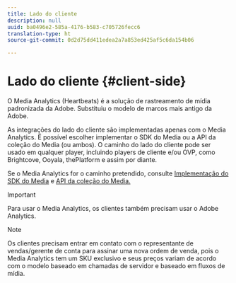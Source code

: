 ```yaml
---
title: Lado do cliente
description: null
uuid: ba0496e2-585a-4176-b583-c705726fecc6
translation-type: ht
source-git-commit: 0d2d75dd411edea2a7a853ed425af5c6da154b06

---
```



# Lado do cliente {#client-side}

O Media Analytics (Heartbeats) é a solução de rastreamento de mídia padronizada da Adobe. Substituiu o modelo de marcos mais antigo da Adobe.

As integrações do lado do cliente são implementadas apenas com o Media Analytics. É possível escolher implementar o SDK do Media ou a API da coleção do Media (ou ambos). O caminho do lado do cliente pode ser usado em qualquer player, incluindo players de cliente e/ou OVP, como Brightcove, Ooyala, thePlatform e assim por diante.

Se o Media Analytics for o caminho pretendido, consulte [Implementação do SDK do Media](/help/sdk-implement/setup/setup-overview.md) e [API da coleção do Media.](/help/media-collection-api/mc-api-overview.md)

>[!IMPORTANT]
>
>Para usar o Media Analytics, os clientes também precisam usar o Adobe Analytics.

>[!NOTE]
>
>Os clientes precisam entrar em contato com o representante de vendas/gerente de conta para assinar uma nova ordem de venda, pois o Media Analytics tem um SKU exclusivo e seus preços variam de acordo com o modelo baseado em chamadas de servidor e baseado em fluxos de mídia.
